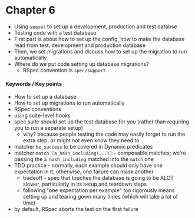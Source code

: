 # Chapter 6

- Using `sequel` to set up a development, production and test databse
- Testing code with a test database
- First part is about how to set up the config, how to make the database read from test, development and production database
- Then, we set migrations and discuss how to set up the migration to run automatically
- Where do we put code setting up database migrations?
  - RSpec convention is `spec/support`

#### Keywords / Key points
- How to set up a database 
- How to set up migrations to run automatically
- RSpec conventions
- using suite-level hooks
- spec suite should set up the test database for you (rather than requiring you to run a separate setup)
  - why? because people testing the code may easily forget to run the extra step, or might not even know they need to
- matcher `be_success` to be covered in Dynamic predicates
- matcher `match [a_hash_including(...)]` - composable matches; we're passing the `a_hash_including` matched into the `match` one 
- TDD practice - normally, each example should only have one expectation in it, otherwise, one failure can mask another.
  - tradeoff - spec that touches the database is going to be ALOT slower, particularly in its setup and teardown steps
  - following "one expectation per example" too rigorously means setting up and tearing gown many times (which will take a lot of time)
- by default, RSpec aborts the test on the first failure


